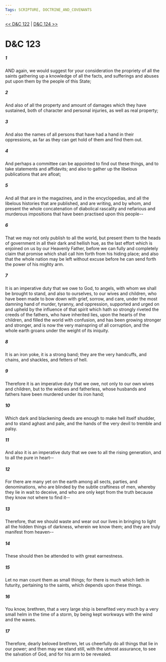 ```yaml
---
Tags: SCRIPTURE, DOCTRINE_AND_COVENANTS
---
```


[<< D&C 122](DOCTRINE_AND_COVENANTS/D&C_122.md) | [D&C 124 >>](DOCTRINE_AND_COVENANTS/D&C_124.md)

# D&C 123

##### 1

AND again, we would suggest for your consideration the propriety of all the saints gathering up a knowledge of all the facts, and sufferings and abuses put upon them by the people of this State;

##### 2

And also of all the property and amount of damages which they have sustained, both of character and personal injuries, as well as real property;

##### 3

And also the names of all persons that have had a hand in their oppressions, as far as they can get hold of them and find them out.

##### 4

And perhaps a committee can be appointed to find out these things, and to take statements and affidavits; and also to gather up the libelous publications that are afloat;

##### 5

And all that are in the magazines, and in the encyclopedias, and all the libelous histories that are published, and are writing, and by whom, and present the whole concatenation of diabolical rascality and nefarious and murderous impositions that have been practised upon this people--

##### 6

That we may not only publish to all the world, but present them to the heads of government in all their dark and hellish hue, as the last effort which is enjoined on us by our Heavenly Father, before we can fully and completely claim that promise which shall call him forth from his hiding place; and also that the whole nation may be left without excuse before he can send forth the power of his mighty arm.

##### 7

It is an imperative duty that we owe to God, to angels, with whom we shall be brought to stand, and also to ourselves, to our wives and children, who have been made to bow down with grief, sorrow, and care, under the most damning hand of murder, tyranny, and oppression, supported and urged on and upheld by the influence of that spirit which hath so strongly riveted the creeds of the fathers, who have inherited lies, upon the hearts of the children, and filled the world with confusion, and has been growing stronger and stronger, and is now the very mainspring of all corruption, and the whole earth groans under the weight of its iniquity.

##### 8

It is an iron yoke, it is a strong band; they are the very handcuffs, and chains, and shackles, and fetters of hell.

##### 9

Therefore it is an imperative duty that we owe, not only to our own wives and children, but to the widows and fatherless, whose husbands and fathers have been murdered under its iron hand;

##### 10

Which dark and blackening deeds are enough to make hell itself shudder, and to stand aghast and pale, and the hands of the very devil to tremble and palsy.

##### 11

And also it is an imperative duty that we owe to all the rising generation, and to all the pure in heart--

##### 12

For there are many yet on the earth among all sects, parties, and denominations, who are blinded by the subtle craftiness of men, whereby they lie in wait to deceive, and who are only kept from the truth because they know not where to find it--

##### 13

Therefore, that we should waste and wear out our lives in bringing to light all the hidden things of darkness, wherein we know them; and they are truly manifest from heaven--

##### 14

These should then be attended to with great earnestness.

##### 15

Let no man count them as small things; for there is much which lieth in futurity, pertaining to the saints, which depends upon these things.

##### 16

You know, brethren, that a very large ship is benefited very much by a very small helm in the time of a storm, by being kept workways with the wind and the waves.

##### 17

Therefore, dearly beloved brethren, let us cheerfully do all things that lie in our power; and then may we stand still, with the utmost assurance, to see the salvation of God, and for his arm to be revealed.
